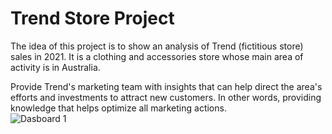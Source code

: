 # Trend Store Project

The idea of this project is to show an analysis of Trend (fictitious store) sales in 2021. It is a clothing and accessories store whose main area of activity is in Australia.

Provide Trend's marketing team with insights that can help direct the area's efforts and investments to attract new customers. In other words, providing knowledge that helps optimize all marketing actions. <br>
![Dasboard 1](https://drive.google.com/uc?id=1EEgV10gvegpcFI3psULqS6myy4CupyU)
